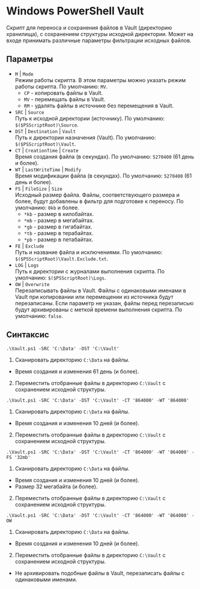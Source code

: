 # Windows PowerShell Vault

Скрипт для переноса и сохранения файлов в Vault (директорию хранилища), с сохранением структуры исходной директории. Может на входе принимать различные параметры фильтрации исходных файлов.

## Параметры

- `M` | `Mode`  
  Режим работы скрипта. В этом параметры можно указать режим работы скрипта. По умолчанию: `MV`.
  - `CP` - копировать файлы в Vault.
  - `MV` - перемещать файлы в Vault.
  - `RM` - удалять файлы в источнике без перемещения в Vault.
- `SRC` | `Source`  
  Путь к исходной директории (источнику). По умолчанию: `$($PSScriptRoot)\Source`.
- `DST` | `Destination` | `Vault`  
  Путь к директории назначения (Vault). По умолчанию: `$($PSScriptRoot)\Vault`.
- `CT` | `CreationTime` | `Create`  
  Время создания файла (в секундах). По умолчанию: `5270400` (61 день и более).
- `WT` | `LastWriteTime` | `Modify`  
  Время модификации файла (в секундах). По умолчанию: `5270400` (61 день и более).
- `FS` | `FileSize` | `Size`  
  Исходный размер файла. Файлы, соответствующего размера и более, будут добавлены в фильтр для подготовке к переносу. По умолчанию: `0kb` и более.
  - `*kb` - размер в килобайтах.
  - `*mb` - размер в мегабайтах.
  - `*gb` - размер в гигабайтах.
  - `*tb` - размер в терабайтах.
  - `*pb` - размер в петабайтах.
- `FE` | `Exclude`  
  Путь и название файла и исключениями. По умолчанию: `$($PSScriptRoot)\Vault.Exclude.txt`.
- `LOG` | `Logs`  
  Путь к директории с журналами выполнения скрипта. По умолчанию: `$($PSScriptRoot)\Logs`.
- `OW` | `Overwrite`  
  Перезаписывать файлы в Vault. Файлы с одинаковыми именами в Vault при копировании или перемещении из источника будут перезаписаны. Если параметр не указан, файлы перед перезаписью будут архивированы с меткой времени выполнения скрипта. По умолчанию: `false`.

## Синтаксис

```
.\Vault.ps1 -SRC 'C:\Data' -DST 'C:\Vault'
```

1. Сканировать директорию `C:\Data` на файлы.
  - Время создания и изменения 61 день (и более).
2. Переместить отобранные файлы в директорию `C:\Vault` с сохранением исходной структуры.

```
.\Vault.ps1 -SRC 'C:\Data' -DST 'C:\Vault' -CT '864000' -WT '864000'
```

1. Сканировать директорию `C:\Data` на файлы.
  - Время создания и изменения 10 дней (и более).
2. Переместить отобранные файлы в директорию `C:\Vault` с сохранением исходной структуры.

```
.\Vault.ps1 -SRC 'C:\Data' -DST 'C:\Vault' -CT '864000' -WT '864000' -FS '32mb'
```

1. Сканировать директорию `C:\Data` на файлы.
  - Время создания и изменения 10 дней (и более).
  - Размер 32 мегабайта (и более).
2. Переместить отобранные файлы в директорию `C:\Vault` с сохранением исходной структуры.

```
.\Vault.ps1 -SRC 'C:\Data' -DST 'C:\Vault' -CT '864000' -WT '864000' -OW
```

1. Сканировать директорию `C:\Data` на файлы.
  - Время создания и изменения 10 дней (и более).
2. Переместить отобранные файлы в директорию `C:\Vault` с сохранением исходной структуры.
  - Не архивировать подобные файлы в Vault, перезаписать файлы с одинаковыми именами.
